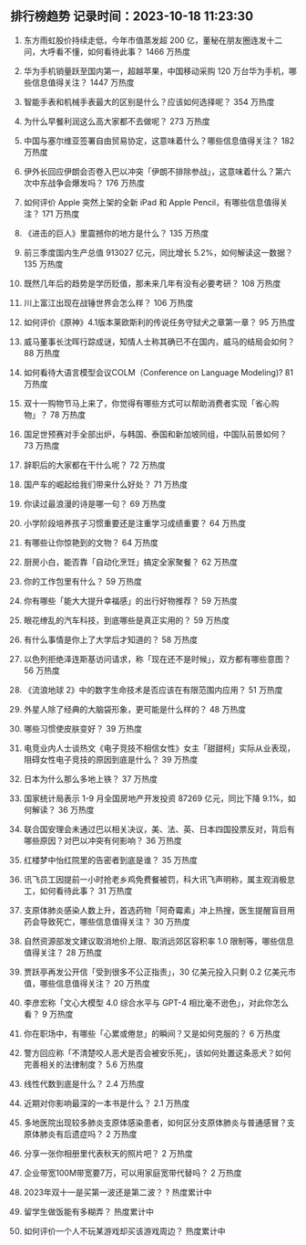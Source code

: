 
## 排行榜趋势 记录时间：2023-10-18 11:23:30
  
  1. 东方雨虹股价持续走低，今年市值蒸发超 200 亿，董秘在朋友圈连发十二问，大呼看不懂，如何看待此事？ 1466 万热度
    
  2. 华为手机销量跃至国内第一，超越苹果，中国移动采购 120 万台华为手机，哪些信息值得关注？ 1447 万热度
    
  3. 智能手表和机械手表最大的区别是什么？应该如何选择呢？ 354 万热度
    
  4. 为什么早餐利润这么高大家都不去做呢？ 273 万热度
    
  5. 中国与塞尔维亚签署自由贸易协定，这意味着什么？哪些信息值得关注？ 182 万热度
    
  6. 伊外长回应伊朗会否卷入巴以冲突「伊朗不排除参战」，这意味着什么？第六次中东战争会爆发吗？ 176 万热度
    
  7. 如何评价 Apple 突然上架的全新 iPad 和 Apple Pencil，有哪些信息值得关注？ 171 万热度
    
  8. 《进击的巨人》里震撼你的地方是什么？ 135 万热度
    
  9. 前三季度国内生产总值 913027 亿元，同比增长 5.2%，如何解读这一数据？ 135 万热度
    
  10. 既然几年后的趋势是学历贬值，那未来几年有没有必要考研？ 108 万热度
    
  11. 川上富江出现在战锤世界会怎么样？ 106 万热度
    
  12. 如何评价《原神》4.1版本莱欧斯利的传说任务守狱犬之章第一章？ 95 万热度
    
  13. 威马董事长沈晖行踪成谜，知情人士称其确已不在国内，威马的结局会如何？ 88 万热度
    
  14. 如何看待大语言模型会议COLM（Conference on Language Modeling)? 81 万热度
    
  15. 双十一购物节马上来了，你觉得有哪些方式可以帮助消费者实现「省心购物」？ 78 万热度
    
  16. 国足世预赛对手全部出炉，与韩国、泰国和新加坡同组，中国队前景如何？ 73 万热度
    
  17. 辞职后的大家都在干什么呢？ 72 万热度
    
  18. 国产车的崛起给我们带来什么好处？ 71 万热度
    
  19. 你读过最浪漫的诗是哪一句？ 69 万热度
    
  20. 小学阶段培养孩子习惯重要还是注重学习成绩重要？ 64 万热度
    
  21. 有哪些让你惊艳到的文物？ 64 万热度
    
  22. 厨房小白，能否靠「自动化烹饪」搞定全家聚餐？ 62 万热度
    
  23. 你的工作包里有什么？ 59 万热度
    
  24. 你有哪些「能大大提升幸福感」的出行好物推荐？ 59 万热度
    
  25. 眼花缭乱的汽车科技，到底哪些是真正实用的？ 59 万热度
    
  26. 有什么事情是你上了大学后才知道的？ 58 万热度
    
  27. 以色列拒绝泽连斯基访问请求，称「现在还不是时候」，双方都有哪些意图？ 56 万热度
    
  28. 《流浪地球 2》中的数字生命技术是否应该在有限范围内应用？ 51 万热度
    
  29. 外星人除了经典的大脑袋形象，更可能是什么样的？ 48 万热度
    
  30. 哪些习惯使皮肤变好？ 39 万热度
    
  31. 电竞业内人士谈热文《电子竞技不相信女性》女主「甜甜柯」实际从业表现，阻碍女性电子竞技的原因到底是什么？ 39 万热度
    
  32. 日本为什么那么多地上铁？ 37 万热度
    
  33. 国家统计局表示 1-9 月全国房地产开发投资 87269 亿元，同比下降 9.1%，如何解读？ 36 万热度
    
  34. 联合国安理会未通过巴以相关决议，美、法、英、日本四国投票反对，背后有哪些原因？对巴以冲突有何影响？ 36 万热度
    
  35. 红楼梦中怡红院里的告密者到底是谁？ 35 万热度
    
  36. 讯飞员工因提前一小时抢老乡鸡免费餐被罚，科大讯飞声明称，属主观消极怠工，如何看待此事？ 31 万热度
    
  37. 支原体肺炎感染人数上升，首选药物「阿奇霉素」冲上热搜，医生提醒盲目用药会导致死亡，哪些信息值得关注？ 30 万热度
    
  38. 自然资源部发文建议取消地价上限、取消远郊区容积率 1.0 限制等，哪些信息值得关注？ 28 万热度
    
  39. 贾跃亭再发公开信「受到很多不公正指责」，30 亿美元投入只剩 0.2 亿美元市值，哪些信息值得关注？ 20 万热度
    
  40. 李彦宏称「文心大模型 4.0 综合水平与 GPT-4 相比毫不逊色」，对此你怎么看？ 9 万热度
    
  41. 你在职场中，有哪些「心累或倦怠」的瞬间？又是如何克服的？ 6 万热度
    
  42. 警方回应称「不清楚咬人恶犬是否会被安乐死」，该如何处置这条恶犬？如何完善相关的法律制度？ 5.6 万热度
    
  43. 线性代数到底是什么？ 2.4 万热度
    
  44. 近期对你影响最深的一本书是什么？ 2.1 万热度
    
  45. 多地医院出现较多肺炎支原体感染患者，如何区分支原体肺炎与普通感冒？支原体肺炎有后遗症吗？ 2 万热度
    
  46. 分享一张你相册里代表秋天的照片吧？ 2 万热度
    
  47. 企业带宽100M带宽要7万，可以用家庭宽带代替吗？ 2 万热度
    
  48. 2023年双十一是买第一波还是第二波？	? 热度累计中
    
  49. 留学生做饭能有多糊弄？ 热度累计中
    
  50. 如何评价一个人不玩某游戏却买该游戏周边？ 热度累计中
    